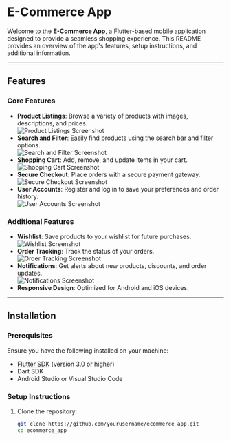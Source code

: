 # E-Commerce App

Welcome to the **E-Commerce App**, a Flutter-based mobile application designed to provide a seamless shopping experience. This README provides an overview of the app's features, setup instructions, and additional information.

---

## Features

### Core Features
- **Product Listings**: Browse a variety of products with images, descriptions, and prices.  
  ![Product Listings Screenshot](assets/screenshots/product_listings.png)
- **Search and Filter**: Easily find products using the search bar and filter options.  
  ![Search and Filter Screenshot](assets/screenshots/search_filter.png)
- **Shopping Cart**: Add, remove, and update items in your cart.  
  ![Shopping Cart Screenshot](assets/screenshots/shopping_cart.png)
- **Secure Checkout**: Place orders with a secure payment gateway.  
  ![Secure Checkout Screenshot](assets/screenshots/secure_checkout.png)
- **User Accounts**: Register and log in to save your preferences and order history.  
  ![User Accounts Screenshot](assets/screenshots/user_accounts.png)

### Additional Features
- **Wishlist**: Save products to your wishlist for future purchases.  
  ![Wishlist Screenshot](assets/screenshots/wishlist.png)
- **Order Tracking**: Track the status of your orders.  
  ![Order Tracking Screenshot](assets/screenshots/order_tracking.png)
- **Notifications**: Get alerts about new products, discounts, and order updates.  
  ![Notifications Screenshot](assets/screenshots/notifications.png)
- **Responsive Design**: Optimized for Android and iOS devices.

---

## Installation

### Prerequisites
Ensure you have the following installed on your machine:
- [Flutter SDK](https://flutter.dev/docs/get-started/install) (version 3.0 or higher)
- Dart SDK
- Android Studio or Visual Studio Code

### Setup Instructions
1. Clone the repository:
   ```bash
   git clone https://github.com/yourusername/ecommerce_app.git
   cd ecommerce_app

